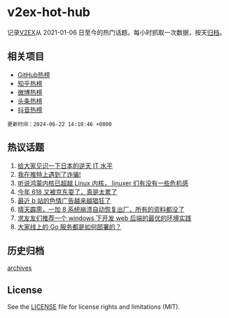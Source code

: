 # v2ex-hot-hub

 记录[V2EX](https://www.v2ex.com/)从 2021-01-06 日至今的热门话题。每小时抓取一次数据，按天[归档](archives)。
 
 ## 相关项目

- [GitHub热榜](https://github.com/lonnyzhang423/github-hot-hub)
- [知乎热榜](https://github.com/lonnyzhang423/zhihu-hot-hub)
- [微博热榜](https://github.com/lonnyzhang423/weibo-hot-hub)
- [头条热榜](https://github.com/lonnyzhang423/toutiao-hot-hub)
- [抖音热榜](https://github.com/lonnyzhang423/douyin-hot-hub)


 `更新时间：2024-06-22 14:10:46 +0800`

## 热议话题

1. [给大家见识一下日本的逆天 IT 水平](https://www.v2ex.com/t/1051598)
1. [我在推特上遇到了诈骗!](https://www.v2ex.com/t/1051542)
1. [听说鸿蒙内核已超越 Linux 内核， linuxer 们有没有一些危机感](https://www.v2ex.com/t/1051655)
1. [今年 618 又被京东耍了，真是太累了](https://www.v2ex.com/t/1051467)
1. [最近 b 站的色情广告越来越猖狂了](https://www.v2ex.com/t/1051527)
1. [晴天霹雳，一加 8 系统崩溃自动恢复出厂，所有的资料都没了](https://www.v2ex.com/t/1051604)
1. [求友友们推荐一个 windows 下开发 web 后端的最优的环境实践](https://www.v2ex.com/t/1051471)
1. [大家线上的 Go 服务都是如何部署的？](https://www.v2ex.com/t/1051562)

## 历史归档

[archives](archives)

## License

See the [LICENSE](LICENSE) file for license rights and limitations (MIT).
